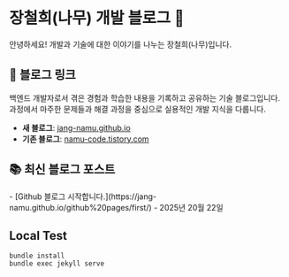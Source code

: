 # 장철희(나무) 개발 블로그 📝

안녕하세요! 개발과 기술에 대한 이야기를 나누는 장철희(나무)입니다.

## 🔗 블로그 링크

백엔드 개발자로서 겪은 경험과 학습한 내용을 기록하고 공유하는 기술 블로그입니다.
과정에서 마주한 문제들과 해결 과정을 중심으로 실용적인 개발 지식을 다룹니다.  
- **새 블로그**: [jang-namu.github.io](https://jang-namu.github.io/)
- **기존 블로그**: [namu-code.tistory.com](https://namu-code.tistory.com/)

## 📚 최신 블로그 포스트

<!-- BLOG-POST-LIST:START -->- [Github 블로그 시작합니다.](https://jang-namu.github.io/github%20pages/first/) - 2025년 20월 22일<!-- BLOG-POST-LIST:END -->

## Local Test
```
bundle install
bundle exec jekyll serve
```